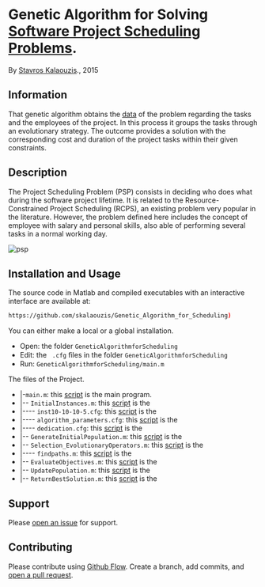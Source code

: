 # Genetic Algorithm for Solving [Software Project Scheduling Problems](http://tracer.lcc.uma.es/problems/psp/index.html).

By [Stavros Kalaouzis](https://github.com/skalaouzis)., 2015

## Information

That genetic algorithm obtains the [data](http://tracer.lcc.uma.es/problems/psp/generator.html) of the problem regarding the tasks and the employees of the project. In this process it groups the tasks through an evolutionary strategy. The outcome provides a solution with the corresponding cost and duration of the project tasks within their given constraints.

## Description 	

The Project Scheduling Problem (PSP) consists in deciding who does what during the software project lifetime. It is related to the Resource-Constrained Project Scheduling (RCPS), an existing problem very popular in the literature. However, the problem defined here includes the concept of employee with salary and personal skills, also able of performing several tasks in a normal working day.

![psp](http://tracer.lcc.uma.es/problems/psp/ingsw-instance.gif )

## Installation and Usage

The source code in Matlab and compiled executables with an interactive interface are available at: 
```sh
https://github.com/skalaouzis/Genetic_Algorithm_for_Scheduling)
```
You can either make a local or a global installation. 

* Open: the folder ``GeneticAlgorithmforScheduling`` 
* Edit: the `` .cfg`` ﬁles in the folder ``GeneticAlgorithmforScheduling`` 
* Run: ``GeneticAlgorithmforScheduling/main.m``

The files of the Project.

* |-``main.m``:  this [script](https://github.com/skalaouzis/Genetic_Algorithm_for_Scheduling/blob/master/main.m) is	the main program.
* |-- ``InitialInstances.m``:  this [script](https://github.com/skalaouzis/Genetic_Algorithm_for_Scheduling/blob/master/InitialInstances.m) is the
* |---- ``inst10-10-10-5.cfg``:  this [script](https://github.com/skalaouzis/Genetic_Algorithm_for_Scheduling/blob/master/inst10-10-10-5.cfg) is the
* |---- ``algorithm_parameters.cfg``:  this [script](https://github.com/skalaouzis/Genetic_Algorithm_for_Scheduling/blob/master/algorithm_parameters.cfg) is the	
* |---- ``dedication.cfg``:  this [script](https://github.com/skalaouzis/Genetic_Algorithm_for_Scheduling/blob/master/dedication.cfg) is the
* |-- ``GenerateInitialPopulation.m``:  this [script](https://github.com/skalaouzis/Genetic_Algorithm_for_Scheduling/blob/master/GenerateInitialPopulation.m) is the	
* |-- ``Selection_EvolutionaryOperators.m``:  this [script]() is the	
* |---- ``findpaths.m``:  this [script](https://github.com/skalaouzis/Genetic_Algorithm_for_Scheduling/blob/master/findpaths.m) is the	
* |-- ``EvaluateObjectives.m``:  this [script](https://github.com/skalaouzis/Genetic_Algorithm_for_Scheduling/blob/master/EvaluateObjectives.m) is the	
* |-- ``UpdatePopulation.m``:  this [script](https://github.com/skalaouzis/Genetic_Algorithm_for_Scheduling/blob/master/UpdatePopulation.m) is the	
* |-- ``ReturnBestSolution.m``:  this [script](https://github.com/skalaouzis/Genetic_Algorithm_for_Scheduling/blob/master/ReturnBestSolution.m) is the	



## Support

Please [open an issue](https://github.com/fraction/readme-boilerplate/issues/new) for support.

## Contributing

Please contribute using [Github Flow](https://guides.github.com/introduction/flow/). Create a branch, add commits, and [open a pull request](https://github.com/fraction/readme-boilerplate/compare/).


